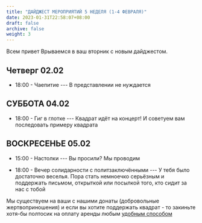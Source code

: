 ```yaml
---
title: "ДАЙДЖЕСТ МЕРОПРИЯТИЙ 5 НЕДЕЛЯ (1-4 ФЕВРАЛЯ)"
date: 2023-01-31T22:58:07+08:00
draft: false
archive: false
weight: 3
---
```


Всем привет
Врываемся в ваш вторник с новым дайджестом.

## Четверг 02.02 

* 18:00 - Чаепитие --- В представлении не нуждается

## СУББОТА 04.02 
* 18:00 - Гиг в глотке --- Квадрат идёт на концерт! И советуем вам последовать примеру квадрата

## ВОСКРЕСЕНЬЕ 05.02 

* 15:00 - Настолки --- Вы просили? Мы проводим

* 18:00 - Вечер солидарности с политзаключёнными --- У тебя было достаточно веселья. Пора стать немноечко серьёзным и поддержать письмом, открыткой или посылкой того, кто сидит за нас с тобой

Мы существуем на ваши с нашими донаты (добровольные жертвоприношения) и если вы хотите поддержать квадрат - то закиньте хотя-бы полтосик на оплату аренды любым [удобным способом](/helpo/)